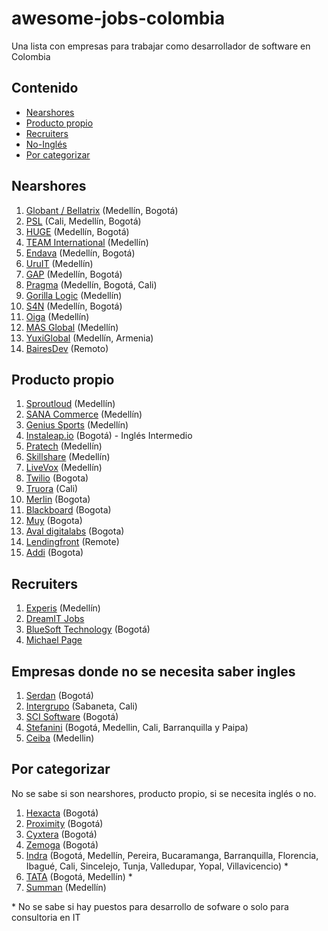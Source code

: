 # awesome-jobs-colombia
Una lista con empresas para trabajar como desarrollador de software en Colombia

## Contenido
- [Nearshores](#nearshores)
- [Producto propio](#producto-propio)
- [Recruiters](#recruiters)
- [No-Inglés](#empresas-donde-no-se-necesita-saber-ingles)
- [Por categorizar](#por-categorizar)

## Nearshores
1. [Globant / Bellatrix](https://www.globant.com/careers) (Medellín, Bogotá)
1. [PSL](https://www.psl.com.co/empleo.html) (Cali, Medellín, Bogotá) 
1. [HUGE](https://www.hugeinc.com/careers/jobs) (Medellín, Bogotá)
1. [TEAM International](https://www.teaminternational.com/careers/) (Medellín)
1. [Endava](https://careers.endava.com/en) (Medellín, Bogotá)
1. [UruIT](https://uruit.com/careers) (Medellín)
1. [GAP](https://www.growthaccelerationpartners.com/careers/job-listings/) (Medellín, Bogotá)
1. [Pragma](https://www.pragma.com.co/trabaja-con-nosotros) (Medellín, Bogotá, Cali)
1. [Gorilla Logic](https://gorillalogic.secure.force.com/Careers) (Medellín)
1. [S4N](https://jobs.lever.co/s4n) (Medellín, Bogotá)
1. [Oiga](https://oiga.com/unete-a-nosotros/) (Medellín)
1. [MAS Global](https://masglobalconsulting.applytojob.com/) (Medellín)
1. [YuxiGlobal](https://www.yuxiglobal.com/careers) (Medellín, Armenia)
1. [BairesDev](https://www.bairesdev.com/careers/) (Remoto)

## Producto propio
1. [Sproutloud](https://sproutloud.applytojob.com/apply) (Medellín)
1. [SANA Commerce](https://www.sana-commerce.com/careers/) (Medellín)
1. [Genius Sports](https://geniussports.gr8people.com/index.gp?method=cappportal.showPortalSearch&sysLayoutID=123) (Medellín)
1. [Instaleap.io](https://instaleap.io/careers) (Bogotá) - Inglés Intermedio
1. [Pratech](https://www.pratechgroup.com/trabaja-en-pratech/) (Medellín)
1. [Skillshare](https://jobs.lever.co/skillshare?location=Medell%C3%ADn) (Medellín)
1. [LiveVox](https://jobs.jobvite.com/livevox/search?l=CO-MD+-+COL-HQ-Medellin&c=) (Medellín)
1. [Twilio](https://www.twilio.com/company/jobs) (Bogota)
1. [Truora](https://www.truora.com/careers-spanish) (Cali)
1. [Merlin](https://merlinjobs.com/work-with-merlin) (Bogota)
1. [Blackboard](https://co.linkedin.com/jobs/blackboard-empleos?position=1&pageNum=0) (Bogota)
1. [Muy](https://home.muy.com.co/#/trabajaconnosotros) (Bogota)
1. [Aval digitalabs](https://www.linkedin.com/company/avaldigitallabs/) (Bogota)
1. [Lendingfront](https://angel.co/company/lendingfront/jobs) (Remote)
1. [Addi](https://jobs.lever.co/addi) (Bogota)

## Recruiters
1. [Experis](https://www.manpower.com/ManpowerUSA/home/!ut/p/z1/04_Sj9CPykssy0xPLMnMz0vMAfIjo8ziTfw9zDw9nA18LFyDjAwczTwDjYw9jIydPY31w_Wj9KOASgxwAEcD_YLsbEUAylnE_Q!!/dz/d5/L0lDUmlTUSEhL3dHa0FKRnNBLzROV3FpQSEhL2VuX1VT/) (Medellín)
1. [DreamIT Jobs](https://dreamitjobs.net/)
1. [BlueSoft Technology](http://www.bluesoft.com.co/html/oportunidades.html) (Bogotá)
1. [Michael Page](https://www.michaelpage.com.co/job-search)

## Empresas donde no se necesita saber ingles
1. [Serdan](http://ofertaslaborales.serdan.com.co/?O=Index.Ofertas) (Bogotá)
1. [Intergrupo](http://www.intergrupo.com/en/vacancies/) (Sabaneta, Cali)
1. [SCI Software](https://www.linkedin.com/in/sci-software-development-sas-252718b4/detail/recent-activity/shares/) (Bogotá)
1. [Stefanini](https://stefanini.com/en/careers) (Bogotá, Medellin, Cali, Barranquilla y Paipa)
1. [Ceiba](https://www.ceiba.com.co/en/) (Medellin)



## Por categorizar
No se sabe si son nearshores, producto propio, si se necesita inglés o no.
1. [Hexacta](http://careers.hexacta.com/) (Bogotá)
1. [Proximity](https://www.proximity.com.co/equipo-unete) (Bogotá)
1. [Cyxtera](https://usr57.dayforcehcm.com/CandidatePortal/en-US/cyxtera/) (Bogotá)
1. [Zemoga](https://www.zemoga.com/jobs) (Bogotá)
1. [Indra](https://www.indracompany.com/es/trabajar-indra-2) (Bogotá, Medellín, Pereira, Bucaramanga, Barranquilla, Florencia, Ibagué, Cali, Sincelejo, Tunja, Valledupar, Yopal, Villavicencio) *
1. [TATA](https://ibegin.tcs.com/iBegin/) (Bogotá, Medellín) *
1. [Summan](https://www.summan.com/empleos/) (Medellín)

\* No se sabe si hay puestos para desarrollo de sofware o solo para consultoria en IT

